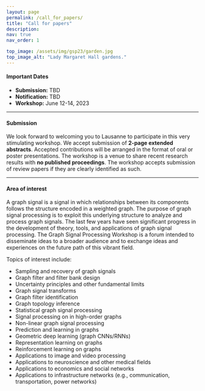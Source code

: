 ```yaml
---
layout: page
permalink: /call_for_papers/
title: "Call for papers"
description: 
nav: true
nav_order: 1

top_image: /assets/img/gsp23/garden.jpg
top_image_alt: "Lady Margaret Hall gardens."
---
```


#### Important Dates
+ **Submission:** TBD
+ **Notification:** TBD
+ **Workshop:** June 12-14, 2023

---
#### Submission
We look forward to welcoming you to Lausanne to participate in this very stimulating workshop. We accept submission of **2-page extended abstracts**. Accepted contributions will be arranged in the format of oral or poster presentations. The workshop is a venue to share recent research results with **no published proceedings**. The workshop accepts submission of review papers if they are clearly identified as such.

---
#### Area of interest
A graph signal is a signal in which relationships between its components follows the structure encoded in a weighted graph. The purpose of graph signal processing is to exploit this underlying structure to analyze and process graph signals. The last few years have seen significant progress in the development of theory, tools, and applications of graph signal processing. The Graph Signal Processing Workshop is a forum intended to disseminate ideas to a broader audience and to exchange ideas and experiences on the future  path of this vibrant field.

Topics of interest include:

+ Sampling and recovery of graph signals
+ Graph filter and filter bank design
+ Uncertainty principles and other fundamental limits
+ Graph signal transforms
+ Graph filter identification
+ Graph topology inference
+ Statistical graph signal processing
+ Signal processing on in high-order graphs
+ Non-linear graph signal processing
+ Prediction and learning in graphs
+ Geometric deep learning (graph CNNs/RNNs)
+ Representation learning on graphs
+ Reinforcement learning on graphs
+ Applications to image and video processing
+ Applications to neuroscience and other medical fields
+ Applications to economics and social networks
+ Applications to infrastructure networks (e.g., communication, transportation, power networks)
